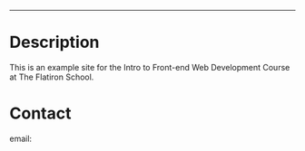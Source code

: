
---

# Description

This is an example site for the Intro to Front-end Web Development Course at The Flatiron School.

# Contact

email: